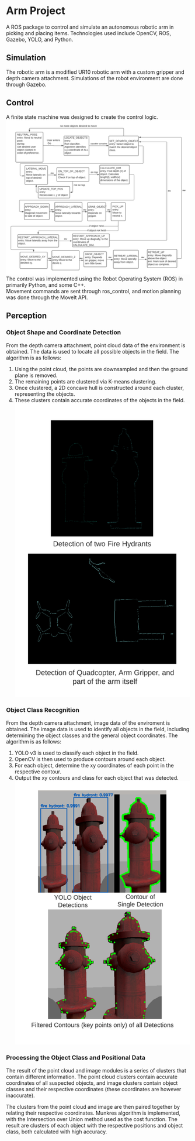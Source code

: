# Arm Project  
A ROS package to control and simulate an autonomous robotic arm in picking and placing items. Technologies used include OpenCV, ROS, Gazebo, YOLO, and Python.

## Simulation  
The robotic arm is a modified UR10 robotic arm  with a custom gripper and depth camera attachment. Simulations of the robot environment are done through Gazebo.

## Control  
A finite state machine was designed to create the control logic.  
![finite state machine](screenshots/Designed_FSM_ArmProject.png)
The control was implemented using the Robot Operating System (ROS) in primarily Python, and some C++.  
Movement commands are sent through ros_control, and motion planning was done through the MoveIt API.  

## Perception  

### Object Shape and Coordinate Detection
From the depth camera attachment, point cloud data of the environment is obtained. The data is used to locate all possible objects in the field. The algorithm is as follows:
1. Using the point cloud, the points are downsampled and then the ground plane is removed.
2. The remaining points are clustered via K-means clustering.  
3. Once clustered, a 2D concave hull is constructed around each cluster, representing the objects.  
4. These clusters contain accurate coordinates of the objects in the field.
![pcl summary](screenshots/pcl_segmenter_shot.png)


### Object Class Recognition
From the depth camera attachment, image data of the enviroment is obtained. The image data is used to identify all objects in the field, including determining the object classes and the general object coordinates. The algorithm is as follows:
1. YOLO v3 is used to classify each object in the field. 
2. OpenCV is then used to produce contours around each object.
3. For each object, determine the xy coordinates of each point in the respective contour.
4. Output the xy contours and class for each object that was detected.
![pcl summary](screenshots/image_segmenter_shot.png)

### Processing the Object Class and Positional Data
The result of the point cloud and image modules is a series of clusters that contain different information. The point cloud clusters contain accurate coordinates of all suspected objects, and image clusters contain object classes and their respective coordinates (these coordinates are however inaccurate). 

The clusters from the point cloud and image are then paired together by relating their respective coordinates. Munkres algorithm is implemented, with the Intersection over Union method used as the cost function. The result are clusters of each object with the respective positions and object class, both calculated with high accuracy.
